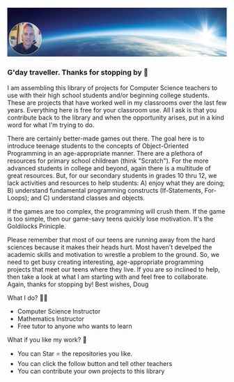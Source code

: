 
![Banner](images/ScriptBits_Banner3.png)

### G'day traveller.  Thanks for stopping by 👋

I am assembling this library of projects for Computer Science teachers to use with their high school students and/or beginning college students.  These are projects that have worked well in my classrooms over the last few years.  Everything here is free for your classroom use.  All I ask is that you contribute back to the library and when the opportunity arises, put in a kind word for what I'm trying to do.

There are certainly better-made games out there. The goal here is to introduce teenage students to the concepts of Object-Oriented Programming in an age-appropriate manner.  There are a plethora of resources for primary school childrean (think "Scratch").  For the more advanced students in college and beyond, again there is a multitude of great resources.  But, for our secondary students in grades 10 thru 12, we lack activities and resources to help students:  A) enjoy what they are doing; B) understand fundamental programming constructs (If-Statements, For-Loops); and C) understand classes and objects.  

If the games are too complex, the programming will crush them.  If the game is too simple, then our game-savy teens quickly lose motivation.  It's the Goldilocks Prinicple.

Please remember that most of our teens are running away from the hard sciences because it makes their heads hurt.  Most haven't develped the academic skills and motivation to wrestle a problem to the ground.  So, we need to get busy creating interesting, age-appropriate programming projects that meet our teens where they live.  If you are so inclined to help, then take a look at what I am starting with and feel free to collaborate.  Again, thanks for stopping by!  Best wishes, Doug


What I do? 👨‍💻
* Computer Science Instructor
* Mathematics Instructor
* Free tutor to anyone who wants to learn

What if you like my work? 🤩
* You can Star ⭐ the repositories you like.
* You can click the follow button and tell other teachers
* You can contribute your own projects to this library

<!--
**ke5urh/ke5urh** is a ✨ _special_ ✨ repository because its `README.md` (this file) appears on your GitHub profile.

Here are some ideas to get you started:

- 🔭 I’m currently working on ...
- 🌱 I’m currently learning ...
- 👯 I’m looking to collaborate on ...
- 🤔 I’m looking for help with ...
- 💬 Ask me about ...
- 📫 How to reach me: ...
- 😄 Pronouns: ...
- ⚡ Fun fact: ...
-->
